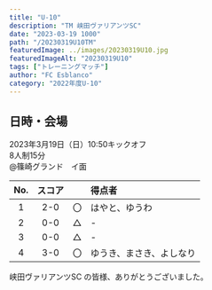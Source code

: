 ```yaml
---
title: "U-10"
description: "TM 峡田ヴァリアンツSC"
date: "2023-03-19 1000"
path: "/20230319U10TM"
featuredImage: ../images/20230319U10.jpg
featuredImageAlt: "20230319U10"
tags: ["トレーニングマッチ"]
author: "FC Esblanco"
category: "2022年度U-10"
---
```


## 日時・会場

2023年3月19日（日）10:50キックオフ<br>
8人制15分<br>
@篠崎グランド　イ面

| No.| スコア |   | 得点者  |
|:--:|:------:|:-:|:--------|
| 1  | 2-0 | 〇 |はやと、ゆうわ|
| 2  | 0-0 | △ |-|
| 3  | 0-0 | △ |-|
| 4  | 3-0 | 〇 |ゆうき、まさき、よしなり|


峡田ヴァリアンツSC の皆様、ありがとうございました。
